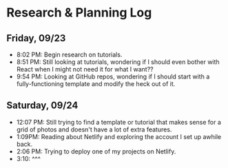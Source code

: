 # Research & Planning Log
## Friday, 09/23

* 8:02 PM: Begin research on tutorials.
* 8:51 PM: Still looking at tutorials, wondering if I should even bother with React when I might not need it for what I want??
* 9:54 PM: Looking at GitHub repos, wondering if I should start with a fully-functioning template and modify the heck out of it.

## Saturday, 09/24

* 12:07 PM: Still trying to find a template or tutorial that makes sense for a grid of photos and doesn't have a lot of extra features.
* 1:09PM: Reading about Netlify and exploring the account I set up awhile back.
* 2:06 PM: Trying to deploy one of my projects on Netlify.
* 3:10: ^^^
